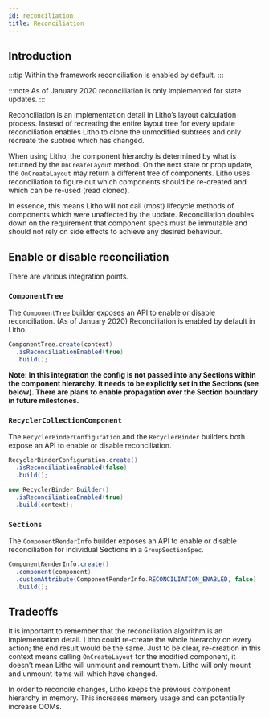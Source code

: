 ```yaml
---
id: reconciliation
title: Reconciliation
---
```


## Introduction

:::tip
Within the framework reconciliation is enabled by default.
:::

:::note
As of January 2020 reconciliation is only implemented for state updates.
:::

Reconciliation is an implementation detail in Litho’s layout calculation process. Instead of
recreating the entire layout tree for every update reconciliation enables Litho to clone the
unmodified subtrees and only recreate the subtree which has changed.

When using Litho, the component hierarchy is determined by what is returned by the
`OnCreateLayout` method. On the next state or prop update, the `OnCreateLayout` may return a different
tree of components. Litho uses reconciliation to figure out which components should be re-created
and which can be re-used (read cloned).

In essence, this means Litho will not call (most) lifecycle methods of components which were
unaffected by the update. Reconciliation doubles down on the requirement that component specs must
be immutable and should not rely on side effects to achieve any desired behaviour.

## Enable or disable reconciliation

There are various integration points.

### **`ComponentTree`**

The `ComponentTree` builder exposes an API to enable or disable reconciliation.
(As of January 2020) Reconciliation is enabled by default in Litho.

```java
ComponentTree.create(context)
  .isReconciliationEnabled(true)
  .build();
```

**Note: In this integration the config is not passed into any Sections within the component
hierarchy. It needs to be explicitly set in the Sections (see below). There are plans to enable
propagation over the Section boundary in future milestones.**

### **`RecyclerCollectionComponent`**

The `RecyclerBinderConfiguration` and the `RecyclerBinder` builders both expose an API to enable or
disable reconciliation.

```java
RecyclerBinderConfiguration.create()
  .isReconciliationEnabled(false)
  .build();
```


```java
new RecyclerBinder.Builder()
  .isReconciliationEnabled(true)
  .build(context);
```

### **`Sections`**

The `ComponentRenderInfo` builder exposes an API to enable or disable reconciliation for individual
Sections in a `GroupSectionSpec`.

```java
ComponentRenderInfo.create()
  .component(component)
  .customAttribute(ComponentRenderInfo.RECONCILIATION_ENABLED, false)
  .build();
```

## Tradeoffs

It is important to remember that the reconciliation algorithm is an implementation detail. Litho
could re-create the whole hierarchy on every action; the end result would be the same. Just to be
clear, re-creation in this context means calling `OnCreateLayout` for the modified component, it
doesn’t mean Litho will unmount and remount them. Litho will only mount and unmount items will
which have changed.

In order to reconcile changes, Litho keeps the previous component hierarchy in memory. This
increases memory usage and can potentially increase OOMs.
